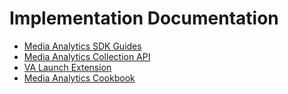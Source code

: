 # Implementation Documentation

* [Media Analytics SDK Guides](implementation/va-sdks/README.md)
* [Media Analytics Collection API](implementation/media-collection-api/README.md)
* [VA Launch Extension](implementation/launch/README.md)
* [Media Analytics Cookbook](implementation/cookbook/media-analytics-cookbook)
